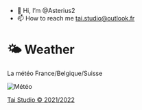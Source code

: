 - 👋 Hi, I’m @Asterius2
- 📫 How to reach me tai.studio@outlook.fr

# 🌤 Weather
La météo France/Belgique/Suisse

![Météo](https://github.com/Asterius2/Weather/blob/master/out.gif?)

[Tai Studio © 2021/2022](https://tai-studio.netlify.app/)
